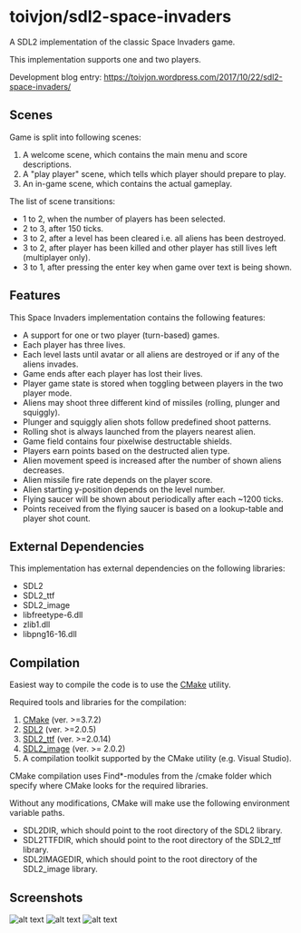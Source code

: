 # toivjon/sdl2-space-invaders
A SDL2 implementation of the classic Space Invaders game.

This implementation supports one and two players.

Development blog entry: https://toivjon.wordpress.com/2017/10/22/sdl2-space-invaders/ 

## Scenes
Game is split into following scenes:
1. A welcome scene, which contains the main menu and score descriptions.
2. A "play player" scene, which tells which player should prepare to play.
3. An in-game scene, which contains the actual gameplay.

The list of scene transitions:
* 1 to 2, when the number of players has been selected.
* 2 to 3, after 150 ticks.
* 3 to 2, after a level has been cleared i.e. all aliens has been destroyed.
* 3 to 2, after player has been killed and other player has still lives left (multiplayer only).
* 3 to 1, after pressing the enter key when game over text is being shown.

## Features
This Space Invaders implementation contains the following features:
* A support for one or two player (turn-based) games.
* Each player has three lives.
* Each level lasts until avatar or all aliens are destroyed or if any of the aliens invades.
* Game ends after each player has lost their lives.
* Player game state is stored when toggling between players in the two player mode.
* Aliens may shoot three different kind of missiles (rolling, plunger and squiggly).
* Plunger and squiggly alien shots follow predefined shoot patterns.
* Rolling shot is always launched from the players nearest alien.
* Game field contains four pixelwise destructable shields.
* Players earn points based on the destructed alien type.
* Alien movement speed is increased after the number of shown aliens decreases.
* Alien missile fire rate depends on the player score.
* Alien starting y-position depends on the level number.
* Flying saucer will be shown about periodically after each ~1200 ticks.
* Points received from the flying saucer is based on a lookup-table and player shot count.

## External Dependencies
This implementation has external dependencies on the following libraries:
* SDL2
* SDL2_ttf
* SDL2_image
* libfreetype-6.dll
* zlib1.dll
* libpng16-16.dll

## Compilation
Easiest way to compile the code is to use the [CMake](https://cmake.org/) utility.

Required tools and libraries for the compilation:
1. [CMake](https://cmake.org/) (ver. >=3.7.2)
2. [SDL2](https://www.libsdl.org/download-2.0.php) (ver. >=2.0.5)
3. [SDL2_ttf](https://www.libsdl.org/projects/SDL_ttf/) (ver. >=2.0.14)
4. [SDL2_image](https://www.libsdl.org/projects/SDL_image/) (ver. >= 2.0.2)
5. A compilation toolkit supported by the CMake utility (e.g. Visual Studio).

CMake compilation uses Find*-modules from the /cmake folder which specify where CMake looks for the required libraries.

Without any modifications, CMake will make use the following environment variable paths.
* SDL2DIR, which should point to the root directory of the SDL2 library.
* SDL2TTFDIR, which should point to the root directory of the SDL2_ttf library.
* SDL2IMAGEDIR, which should point to the root directory of the SDL2_image library.

## Screenshots
![alt text](https://github.com/toivjon/sdl2-space-invaders/blob/master/screenshots/welcome-scene.png "WelcomeScene")
![alt text](https://github.com/toivjon/sdl2-space-invaders/blob/master/screenshots/playplayer-scene.png "PlayerPlayerScene")
![alt text](https://github.com/toivjon/sdl2-space-invaders/blob/master/screenshots/ingame-scene.png "IngameScene")

